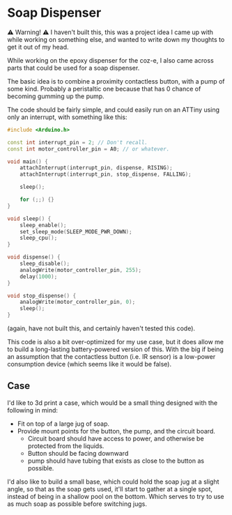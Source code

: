 # Soap Dispenser

⚠️ Warning! ⚠️ I haven't built this, this was a project idea I came up with while working on something else, and wanted to write down my thoughts to get it out of my head.

While working on the epoxy dispenser for the coz-e, I also came across parts that could be used for a soap dispenser.

The basic idea is to combine a proximity contactless button, with a pump of some kind. Probably a peristaltic one because that has 0 chance of becoming gumming up the pump.

The code should be fairly simple, and could easily run on an ATTiny using only an interrupt, with something like this:

```C++
#include <Arduino.h>

const int interrupt_pin = 2; // Don't recall.
const int motor_controller_pin = A0; // or whatever.

void main() {
    attachInterrupt(interrupt_pin, dispense, RISING);
    attachInterrupt(interrupt_pin, stop_dispense, FALLING);

    sleep();

    for (;;) {}
}

void sleep() {
    sleep_enable();
    set_sleep_mode(SLEEP_MODE_PWR_DOWN);
    sleep_cpu();
}

void dispense() {
    sleep_disable();
    analogWrite(motor_controller_pin, 255);
    delay(1000);
}

void stop_dispense() {
    analogWrite(motor_controller_pin, 0);
    sleep();
}
```

(again, have not built this, and certainly haven't tested this code).

This code is also a bit over-optimized for my use case, but it does allow me to build a long-lasting battery-powered version of this. With the big if being an assumption that the contactless button (i.e. IR sensor) is a low-power consumption device (which seems like it would be false).

## Case

I'd like to 3d print a case, which would be a small thing designed with the following in mind:

- Fit on top of a large jug of soap.
- Provide mount points for the button, the pump, and the circuit board.
  - Circuit board should have access to power, and otherwise be protected from the liquids.
  - Button should be facing downward
  - pump should have tubing that exists as close to the button as possible.

I'd also like to build a small base, which could hold the soap jug at a slight angle, so that as the soap gets used, it'll start to gather at a single spot, instead of being in a shallow pool on the bottom. Which serves to try to use as much soap as possible before switching jugs.
